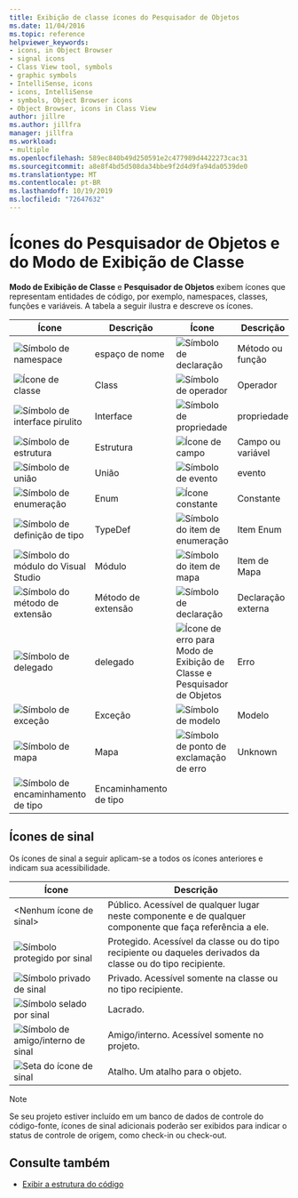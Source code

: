 ```yaml
---
title: Exibição de classe ícones do Pesquisador de Objetos
ms.date: 11/04/2016
ms.topic: reference
helpviewer_keywords:
- icons, in Object Browser
- signal icons
- Class View tool, symbols
- graphic symbols
- IntelliSense, icons
- icons, IntelliSense
- symbols, Object Browser icons
- Object Browser, icons in Class View
author: jillre
ms.author: jillfra
manager: jillfra
ms.workload:
- multiple
ms.openlocfilehash: 589ec840b49d250591e2c477989d4422273cac31
ms.sourcegitcommit: a8e8f4bd5d508da34bbe9f2d4d9fa94da0539de0
ms.translationtype: MT
ms.contentlocale: pt-BR
ms.lasthandoff: 10/19/2019
ms.locfileid: "72647632"
---
```

# <a name="class-view-and-object-browser-icons"></a>Ícones do Pesquisador de Objetos e do Modo de Exibição de Classe

**Modo de Exibição de Classe** e **Pesquisador de Objetos** exibem ícones que representam entidades de código, por exemplo, namespaces, classes, funções e variáveis. A tabela a seguir ilustra e descreve os ícones.

|Ícone|Descrição|Ícone|Descrição|
|----------|-----------------|----------|-----------------|
|![Símbolo de namespace](../ide/media/vxnamespace_icon.gif)|espaço de nome|![Símbolo de declaração](../ide/media/vxmethod_icon.gif)|Método ou função|
|![Ícone de classe](../ide/media/vxclass_icon.gif)|Class|![Símbolo de operador](../ide/media/vxoperator_icon.gif)|Operador|
|![Símbolo de interface pirulito](../ide/media/vxinterface_icon.gif)|Interface|![Símbolo de propriedade](../ide/media/vxproperty_icon.gif)|propriedade|
|![Símbolo de estrutura](../ide/media/vxstruct_icon.gif)|Estrutura|![Ícone de campo](../ide/media/vxfield_icon.gif)|Campo ou variável|
|![Símbolo de união](../ide/media/vxunion_icon.gif)|União|![Símbolo de evento](../ide/media/vxevent_icon.gif)|evento|
|![Símbolo de enumeração](../ide/media/vxenum_icon.gif)|Enum|![Ícone constante](../ide/media/vxconstant_icon.gif)|Constante|
|![Símbolo de definição de tipo](../ide/media/vxtypedef_icon.gif)|TypeDef|![Símbolo do item de enumeração](../ide/media/vxenumitem_icon.gif)|Item Enum|
|![Símbolo do módulo do Visual Studio](../ide/media/vxmodule_icon.gif)|Módulo|![Símbolo do item de mapa](../ide/media/vxmapitem_icon.gif)|Item de Mapa|
|![Símbolo do método de extensão](../ide/media/extensionmethod.gif)|Método de extensão|![Símbolo de declaração](../ide/media/vxmethod_icon.gif)|Declaração externa|
|![Símbolo de delegado](../ide/media/vxdelegate_icon.gif)|delegado|![Ícone de erro para Modo de Exibição de Classe e Pesquisador de Objetos](../ide/media/erroricon.gif)|Erro|
|![Símbolo de exceção](../ide/media/vxexception_icon.gif)|Exceção|![Símbolo de modelo](../ide/media/vxtemplate_icon.gif)|Modelo|
|![Símbolo de mapa](../ide/media/vxmap_icon.gif)|Mapa|![Símbolo de ponto de exclamação de erro](../ide/media/vxerror_icon.gif)|Unknown|
|![Símbolo de encaminhamento de tipo](../ide/media/ob_type_forward.gif)|Encaminhamento de tipo|||

## <a name="signal-icons"></a>Ícones de sinal

Os ícones de sinal a seguir aplicam-se a todos os ícones anteriores e indicam sua acessibilidade.

|Ícone|Descrição|
|----------|-----------------|
|\<Nenhum ícone de sinal>|Público. Acessível de qualquer lugar neste componente e de qualquer componente que faça referência a ele.|
|![Símbolo protegido por sinal](../ide/media/vxsignal_icon_key.gif)|Protegido. Acessível da classe ou do tipo recipiente ou daqueles derivados da classe ou do tipo recipiente.|
|![Símbolo privado de sinal](../ide/media/vxsignal_icon_lock.gif)|Privado. Acessível somente na classe ou no tipo recipiente.|
|![Símbolo selado por sinal](../ide/media/vxsignal_icon_envelope.gif)|Lacrado.|
|![Símbolo de amigo&#47;interno de sinal](../ide/media/vxsignal_icon_diamond.gif)|Amigo/interno. Acessível somente no projeto.|
|![Seta do ícone de sinal](../ide/media/vxsignal_icon_arrow.gif)|Atalho. Um atalho para o objeto.|

> [!NOTE]
> Se seu projeto estiver incluído em um banco de dados de controle do código-fonte, ícones de sinal adicionais poderão ser exibidos para indicar o status de controle de origem, como check-in ou check-out.

## <a name="see-also"></a>Consulte também

- [Exibir a estrutura do código](../ide/viewing-the-structure-of-code.md)